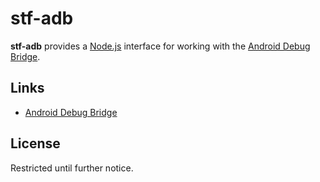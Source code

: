 # stf-adb

**stf-adb** provides a [Node.js][nodejs] interface for working with the [Android Debug Bridge][adb-site].

## Links

* [Android Debug Bridge][adb-site]

## License

Restricted until further notice.

[nodejs]: <http://nodejs.org/>
[adb-site]: <http://developer.android.com/tools/help/adb.html>
